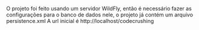 O projeto foi feito usando um servidor WildFly, então é necessário fazer as configurações para o banco de dados nele, o projeto já contém um arquivo persistence.xml
A url inicial é http://localhost/codecrushing
